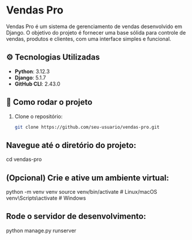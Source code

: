 # Vendas Pro

Vendas Pro é um sistema de gerenciamento de vendas desenvolvido em Django. O objetivo do projeto é fornecer uma base sólida para controle de vendas, produtos e clientes, com uma interface simples e funcional.

## ⚙️ Tecnologias Utilizadas

- **Python**: 3.12.3  
- **Django**: 5.1.7  
- **GitHub CLI**: 2.43.0

## 🚀 Como rodar o projeto

1. Clone o repositório:
   ```bash
   git clone https://github.com/seu-usuario/vendas-pro.git

## Navegue até o diretório do projeto:
cd vendas-pro

## (Opcional) Crie e ative um ambiente virtual:
python -m venv venv
source venv/bin/activate  # Linux/macOS
venv\Scripts\activate     # Windows

## Rode o servidor de desenvolvimento:
python manage.py runserver
